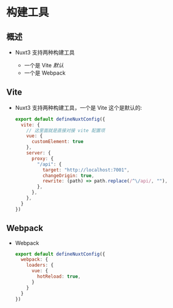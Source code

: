 # 构建工具

## 概述

+ Nuxt3 支持两种构建工具

  + 一个是 Vite *默认*
  +  一个是 Webpack

## Vite

+ Nuxt3 支持两种构建工具，一个是 Vite 这个是默认的:

  ```js
  export default defineNuxtConfig({
    vite: {
      // 这里面就是直接对接 vite 配置项
      vue: {
        customElement: true
      },
      server: {
        proxy: {
          "/api": {
            target: "http://localhost:7001",
            changeOrigin: true,
            rewrite: (path) => path.replace(/^\/api/, ""),
          },
        },
      },
    }
  })
  ```

## Webpack

+ Webpack

  ```js
  export default defineNuxtConfig({
    webpack: {
      loaders: {
        vue: {
          hotReload: true,
        }
      }
    }
  })
  ```
